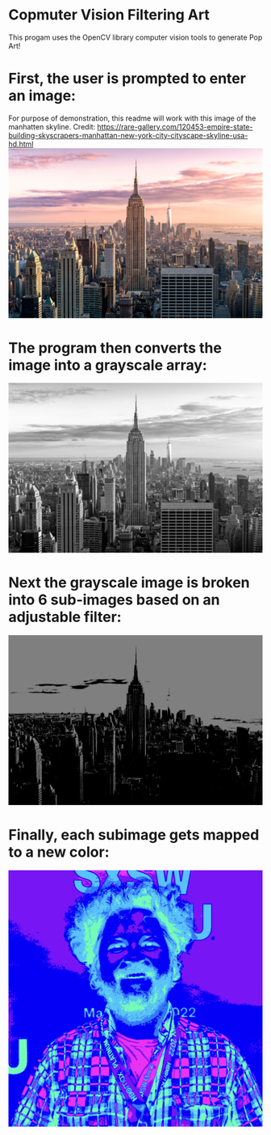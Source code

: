 # Copmuter Vision Filtering Art
This progam uses the OpenCV library computer vision tools to generate Pop Art! 

# First, the user is prompted to enter an image:
For purpose of demonstration, this readme will work with this image of the manhatten skyline. 
Credit: https://rare-gallery.com/120453-empire-state-building-skyscrapers-manhattan-new-york-city-cityscape-skyline-usa-hd.html
![First Image](Images/img9.jpeg)

# The program then converts the image into a grayscale array:
![Grayscale](Images/Example2.jpg)

# Next the grayscale image is broken into 6 sub-images based on an adjustable filter:
![Grayscale2](Images/Example3.jpg)

# Finally, each subimage gets mapped to a new color:
![Final Img](Images/final_img.png)

